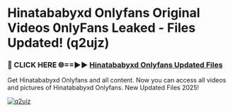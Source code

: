 # Hinatababyxd Onlyfans Original Videos 0nlyFans Leaked - Files Updated! (q2ujz)

<h3>🔴 CLICK HERE 🌐==►► <a href="https://tinyurl.com/ehrbuxhb" rel="nofollow">Hinatababyxd Onlyfans Updated Files</a></h3>

Get Hinatababyxd Onlyfans and all content. Now you can access all videos and pictures of Hinatababyxd Onlyfans. New Updated Files 2025!

[![q2ujz](https://i.imgur.com/lVYEuWS.gif)](https://tinyurl.com/ehrbuxhb)
